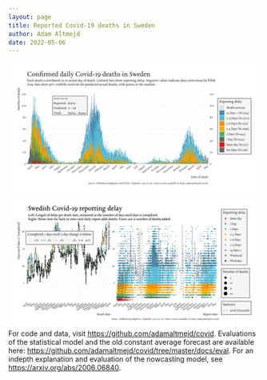 ```yaml
---
layout: page
title: Reported Covid-19 deaths in Sweden
author: Adam Altmejd
date: 2022-05-06
---
```


![Graph of Swedish Covid-19 deaths with reporting delay.](deaths_lag_sweden_2022-05-06.png "Swedish Covid-19 deaths.")
![Graph of Swedish Covid-19 reporting delay in daily deaths.](lag_trend_sweden_2022-05-06.png "Trend in Swedish Covid-19 mortality reporting delay.")
For code and data, visit <https://github.com/adamaltmejd/covid>.
Evaluations of the statistical model and the old constant average forecast are available here: <https://github.com/adamaltmejd/covid/tree/master/docs/eval>.
For an indepth explanation and evaluation of the nowcasting model, see <https://arxiv.org/abs/2006.06840>.
